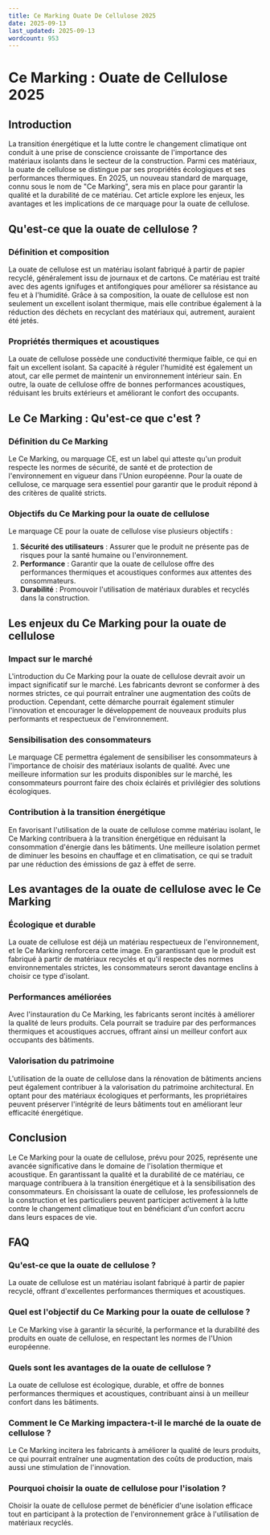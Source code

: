 ```yaml
---
title: Ce Marking Ouate De Cellulose 2025
date: 2025-09-13
last_updated: 2025-09-13
wordcount: 953
---
```


# Ce Marking : Ouate de Cellulose 2025

## Introduction

La transition énergétique et la lutte contre le changement climatique ont conduit à une prise de conscience croissante de l'importance des matériaux isolants dans le secteur de la construction. Parmi ces matériaux, la ouate de cellulose se distingue par ses propriétés écologiques et ses performances thermiques. En 2025, un nouveau standard de marquage, connu sous le nom de "Ce Marking", sera mis en place pour garantir la qualité et la durabilité de ce matériau. Cet article explore les enjeux, les avantages et les implications de ce marquage pour la ouate de cellulose.

## Qu'est-ce que la ouate de cellulose ?

### Définition et composition

La ouate de cellulose est un matériau isolant fabriqué à partir de papier recyclé, généralement issu de journaux et de cartons. Ce matériau est traité avec des agents ignifuges et antifongiques pour améliorer sa résistance au feu et à l'humidité. Grâce à sa composition, la ouate de cellulose est non seulement un excellent isolant thermique, mais elle contribue également à la réduction des déchets en recyclant des matériaux qui, autrement, auraient été jetés.

### Propriétés thermiques et acoustiques

La ouate de cellulose possède une conductivité thermique faible, ce qui en fait un excellent isolant. Sa capacité à réguler l'humidité est également un atout, car elle permet de maintenir un environnement intérieur sain. En outre, la ouate de cellulose offre de bonnes performances acoustiques, réduisant les bruits extérieurs et améliorant le confort des occupants.

## Le Ce Marking : Qu'est-ce que c'est ?

### Définition du Ce Marking

Le Ce Marking, ou marquage CE, est un label qui atteste qu'un produit respecte les normes de sécurité, de santé et de protection de l'environnement en vigueur dans l'Union européenne. Pour la ouate de cellulose, ce marquage sera essentiel pour garantir que le produit répond à des critères de qualité stricts.

### Objectifs du Ce Marking pour la ouate de cellulose

Le marquage CE pour la ouate de cellulose vise plusieurs objectifs :

1. **Sécurité des utilisateurs** : Assurer que le produit ne présente pas de risques pour la santé humaine ou l'environnement.
2. **Performance** : Garantir que la ouate de cellulose offre des performances thermiques et acoustiques conformes aux attentes des consommateurs.
3. **Durabilité** : Promouvoir l'utilisation de matériaux durables et recyclés dans la construction.

## Les enjeux du Ce Marking pour la ouate de cellulose

### Impact sur le marché

L'introduction du Ce Marking pour la ouate de cellulose devrait avoir un impact significatif sur le marché. Les fabricants devront se conformer à des normes strictes, ce qui pourrait entraîner une augmentation des coûts de production. Cependant, cette démarche pourrait également stimuler l'innovation et encourager le développement de nouveaux produits plus performants et respectueux de l'environnement.

### Sensibilisation des consommateurs

Le marquage CE permettra également de sensibiliser les consommateurs à l'importance de choisir des matériaux isolants de qualité. Avec une meilleure information sur les produits disponibles sur le marché, les consommateurs pourront faire des choix éclairés et privilégier des solutions écologiques.

### Contribution à la transition énergétique

En favorisant l'utilisation de la ouate de cellulose comme matériau isolant, le Ce Marking contribuera à la transition énergétique en réduisant la consommation d'énergie dans les bâtiments. Une meilleure isolation permet de diminuer les besoins en chauffage et en climatisation, ce qui se traduit par une réduction des émissions de gaz à effet de serre.

## Les avantages de la ouate de cellulose avec le Ce Marking

### Écologique et durable

La ouate de cellulose est déjà un matériau respectueux de l'environnement, et le Ce Marking renforcera cette image. En garantissant que le produit est fabriqué à partir de matériaux recyclés et qu'il respecte des normes environnementales strictes, les consommateurs seront davantage enclins à choisir ce type d'isolant.

### Performances améliorées

Avec l'instauration du Ce Marking, les fabricants seront incités à améliorer la qualité de leurs produits. Cela pourrait se traduire par des performances thermiques et acoustiques accrues, offrant ainsi un meilleur confort aux occupants des bâtiments.

### Valorisation du patrimoine

L'utilisation de la ouate de cellulose dans la rénovation de bâtiments anciens peut également contribuer à la valorisation du patrimoine architectural. En optant pour des matériaux écologiques et performants, les propriétaires peuvent préserver l'intégrité de leurs bâtiments tout en améliorant leur efficacité énergétique.

## Conclusion

Le Ce Marking pour la ouate de cellulose, prévu pour 2025, représente une avancée significative dans le domaine de l'isolation thermique et acoustique. En garantissant la qualité et la durabilité de ce matériau, ce marquage contribuera à la transition énergétique et à la sensibilisation des consommateurs. En choisissant la ouate de cellulose, les professionnels de la construction et les particuliers peuvent participer activement à la lutte contre le changement climatique tout en bénéficiant d'un confort accru dans leurs espaces de vie.

## FAQ

### Qu'est-ce que la ouate de cellulose ?

La ouate de cellulose est un matériau isolant fabriqué à partir de papier recyclé, offrant d'excellentes performances thermiques et acoustiques.

### Quel est l'objectif du Ce Marking pour la ouate de cellulose ?

Le Ce Marking vise à garantir la sécurité, la performance et la durabilité des produits en ouate de cellulose, en respectant les normes de l'Union européenne.

### Quels sont les avantages de la ouate de cellulose ?

La ouate de cellulose est écologique, durable, et offre de bonnes performances thermiques et acoustiques, contribuant ainsi à un meilleur confort dans les bâtiments.

### Comment le Ce Marking impactera-t-il le marché de la ouate de cellulose ?

Le Ce Marking incitera les fabricants à améliorer la qualité de leurs produits, ce qui pourrait entraîner une augmentation des coûts de production, mais aussi une stimulation de l'innovation.

### Pourquoi choisir la ouate de cellulose pour l'isolation ?

Choisir la ouate de cellulose permet de bénéficier d'une isolation efficace tout en participant à la protection de l'environnement grâce à l'utilisation de matériaux recyclés.
